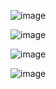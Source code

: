 
![image](https://github.com/Kalemak2/Forms-mastes/assets/152185330/5b866548-2154-4e68-9aa5-6b2960790050)



![image](https://github.com/Kalemak2/Forms-mastes/assets/152185330/185f56ec-f54f-4ac4-a9c0-c1b3019cd7dc)



![image](https://github.com/Kalemak2/Forms-mastes/assets/152185330/c8823e84-314b-4ee7-b0d3-7d639e2a6fb0)



![image](https://github.com/Kalemak2/Forms-mastes/assets/152185330/7b0278d8-7263-4111-8203-c619bad0d781)

